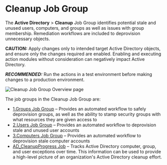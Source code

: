 # Cleanup Job Group

The __Active Directory__ > __Cleanup__ Job Group identifies potential stale and unused users, computers, and groups as well as issues with group membership. Remediation workflows are included to deprovision unnecessary objects.

__CAUTION:__ Apply changes only to intended target Active Directory objects, and ensure only the changes required are enabled. Enabling and executing action modules without consideration can negatively impact Active Directory.

___RECOMMENDED:___ Run the actions in a test environment before making changes to a production environment.

![Cleanup Job Group Overview page](/img/product_docs/accessanalyzer/accessanalyzer/enterpriseauditor/admin/runninginstances/overviewpage.png)

The job groups in the Cleanup Job Group are:

- [1.Groups Job Group](/docs/accessanalyzer/accessanalyzer/enterpriseauditor/solutions/activedirectory/cleanup/groups/overview.md) – Provides an automated workflow to safely deprovision groups, as well as the ability to stamp security groups with what resources they are given access to
- [2.Users Job Group](/docs/accessanalyzer/accessanalyzer/enterpriseauditor/solutions/activedirectory/cleanup/users/overview.md) – Provides an automated workflow to deprovision stale and unused user accounts
- [3.Computers Job Group](/docs/accessanalyzer/accessanalyzer/enterpriseauditor/solutions/activedirectory/cleanup/computers/overview.md) – Provides an automated workflow to deprovision stale computer accounts
- [AD\_CleanupProgress Job](/docs/accessanalyzer/accessanalyzer/enterpriseauditor/solutions/activedirectory/cleanup/ad_cleanupprogress.md) – Tracks Active Directory computer, group, and user exceptions over time. This information can be used to provide a high-level picture of an organization's Active Directory cleanup effort.

